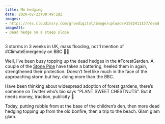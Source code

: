 ```yaml
---
title: Mo hedging
date: 2020-02-23T08:49:18Z
images:
- https://res.cloudinary.com/growdigital/image/upload/v1582411157/dead-hedge-15824111029621.jpg
imageAlt:
- Dead hedge on a steep slope
---
```


3 storms in 3 weeks in UK, mass flooding, not 1 mention of #ClimateEmergency on BBC 🤷‍♂️

Well, I’ve been busy topping up the dead hedges in the #ForestGarden. A couple of the [Stone Pine](https://pfaf.org/user/Plant.aspx?LatinName=Pinus+pinea) have taken a battering, heeled them in again, strengthened their protection. Doesn’t feel like much in the face of the approaching storm but hey, doing more than the BBC.

Have been thinking about widespread adoption of forest gardens, there’s someone on Twitter who’s bio says “PLANT SWEET CHESTNUTS”. But it needs money, traction, publicity 🤔

Today, putting rubble from at the base of the children’s den, then more dead hedging topping up from the old bonfire, then a trip to the beach. Glam glam glam.

